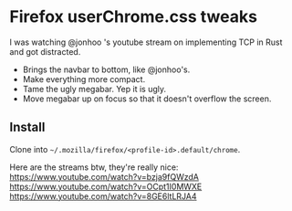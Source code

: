 # Firefox userChrome.css tweaks

I was watching @jonhoo 's youtube stream on implementing TCP in Rust and got
distracted.

* Brings the navbar to bottom, like @jonhoo's. 
* Make everything more compact.
* Tame the ugly megabar. Yep it is ugly.
* Move megabar up on focus so that it doesn't overflow the screen.

## Install

Clone into `~/.mozilla/firefox/<profile-id>.default/chrome`.

Here are the streams btw, they're really nice:  
https://www.youtube.com/watch?v=bzja9fQWzdA  
https://www.youtube.com/watch?v=OCpt1I0MWXE  
https://www.youtube.com/watch?v=8GE6ltLRJA4  
